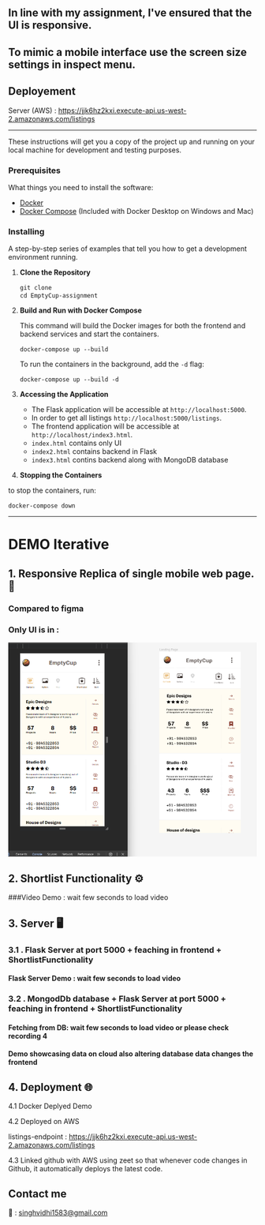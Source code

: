 
## In line with my assignment, I've ensured that the UI is responsive. 

## To mimic a mobile interface use the screen size settings in inspect menu.

## Deployement 

Server  (AWS)  : https://jjk6hz2kxi.execute-api.us-west-2.amazonaws.com/listings

<hr>


These instructions will get you a copy of the project up and running on your local machine for development and testing purposes.

### Prerequisites

What things you need to install the software:

- [Docker](https://www.docker.com/get-started)
- [Docker Compose](https://docs.docker.com/compose/install/) (Included with Docker Desktop on Windows and Mac)

### Installing

A step-by-step series of examples that tell you how to get a development environment running.

1. **Clone the Repository**

    ```
    git clone 
    cd EmptyCup-assignment
    ```

2. **Build and Run with Docker Compose**

    This command will build the Docker images for both the frontend and backend services and start the containers.

    ```
    docker-compose up --build
    ```

    To run the containers in the background, add the `-d` flag:

    ```
    docker-compose up --build -d
    ```

3. **Accessing the Application**

    - The Flask application will be accessible at `http://localhost:5000`.
    - In order to get all listings `http://localhost:5000/listings`.
    - The frontend application will be accessible at `http://localhost/index3.html`.
    -  `index.html` contains only UI
    - `index2.html` contains backend in Flask
    - `index3.html` contins backend along with MongoDB database 

4. **Stopping the Containers**

to stop the containers, run:
```
docker-compose down
```

<hr/>


# DEMO Iterative 




## 1.  Responsive Replica of  single mobile web page. 📲
### Compared to figma 
### Only UI is in : 
<img src="./first.png" >

## 2.   Shortlist Functionality ⚙️
###Video Demo : wait few seconds to load video



## 3.  Server 🖥️

### 3.1 .  Flask Server  at port 5000  + feaching in frontend + ShortlistFunctionality 
#### Flask Server Demo : wait few seconds to load video

 
### 3.2 .  MongodDb database + Flask Server  at port 5000  + feaching in frontend + ShortlistFunctionality 
#### Fetching from DB: wait few seconds to load video or please check recording 4
#### Demo showcasing data on cloud also altering database data changes the frontend 




## 4. Deployment 🌐

4.1 Docker Deplyed Demo




4.2 Deployed on AWS 

listings-endpoint : https://jjk6hz2kxi.execute-api.us-west-2.amazonaws.com/listings

4.3 Linked github with AWS using zeet so that whenever code changes in Github, it automatically deploys the latest code. 


## Contact me 

📧 :  singhvidhi1583@gmail.com
